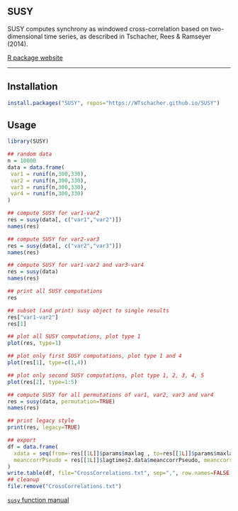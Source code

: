 SUSY
----

SUSY computes synchrony as windowed cross-correlation based on two-dimensional time series, as described in Tschacher, Rees & Ramseyer (2014).

[R package website](https://WTschacher.github.io/SUSY)

----

Installation
----

```r
install.packages("SUSY", repos="https://WTschacher.github.io/SUSY")
```

Usage
----


```r
library(SUSY)

## random data
n = 10000
data = data.frame(
 var1 = runif(n,300,330),
 var2 = runif(n,300,330),
 var3 = runif(n,300,330),
 var4 = runif(n,300,330)
)

## compute SUSY for var1-var2
res = susy(data[, c("var1","var2")])
names(res)

## compute SUSY for var2-var3
res = susy(data[, c("var2","var3")])
names(res)

## compute SUSY for var1-var2 and var3-var4
res = susy(data)
names(res)

## print all SUSY computations
res

## subset (and print) susy object to single results
res["var1-var2"]
res[1]

## plot all SUSY computations, plot type 1
plot(res, type=1)

## plot only first SUSY computations, plot type 1 and 4
plot(res[1], type=c(1,4))

## plot only second SUSY computations, plot type 1, 2, 3, 4, 5
plot(res[2], type=1:5)

## compute SUSY for all permutations of var1, var2, var3 and var4
res = susy(data, permutation=TRUE)
names(res)

## print legacy style
print(res, legacy=TRUE)

## export
df = data.frame(
  xdata = seq(from=-res[[1L]]$params$maxlag , to=res[[1L]]$params$maxlag),
  meanccorrPseudo = res[[1L]]$lagtimes2.data$meanccorrPseudo, meanccorrReal = res[[1L]]$lagtimes2.data$meanccorrReal
)
write.table(df, file="CrossCorrelations.txt", sep=",", row.names=FALSE, col.names=TRUE)
## cleanup
file.remove("CrossCorrelations.txt")
```

[`susy` function manual](https://WTschacher.github.io/SUSY/reference/susy.html)
